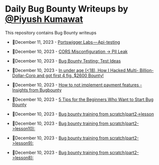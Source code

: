 # Daily Bug Bounty Writeups by [@Piyush Kumawat](https://twitter.com/piyush_supiy) 
This repository contains Bug Bounty writeups

<!-- BLOG-POST-LIST:START -->
 - 💯December 11, 2023 - [Portswigger Labs — Api-testing](https://medium.com/@rynnnn617/portswigger-labs-api-testing-86a8827ddfdc?source=rss------bug_bounty-5) 

 - 💯December 10, 2023 - [CORS Misconfiguration -&gt; PII Leak](https://medium.com/@boogsta/cors-misconfiguration-pii-leak-2765ff5b7115?source=rss------bug_bounty-5) 

 - 💯December 10, 2023 - [Bug Bounty Testing: Test Ideas](https://medium.com/@lopseg/bug-bounty-testing-test-ideas-cf6e8ec5aed1?source=rss------bug_bounty-5) 

 - 💯December 10, 2023 - [In under age &lpar;&lt;18&rpar;, How I Hacked Multi- Billion-Dollar-Corp and got first 4 fig. $2600 Bounty!](https://medium.com/@manan_sanghvi/in-under-age-18-how-i-hacked-multi-billion-dollar-corp-and-got-first-4-fig-2600-bounty-d9ce97b3652e?source=rss------bug_bounty-5) 

 - 💯December 10, 2023 - [How to not implement payment features - Insights from Bugbounty](https://medium.com/@sivakrishnasamireddi/how-to-not-implement-payment-features-insights-from-bugbounty-e3d375566ad0?source=rss------bug_bounty-5) 

 - 💯December 10, 2023 - [5 Tips for the Beginners Who Want to Start Bug Bounty](https://medium.com/@bhuiyanaman71/5-tips-for-the-beginners-who-want-to-start-bug-bounty-c1a1a952e605?source=rss------bug_bounty-5) 

 - 💯December 10, 2023 - [Bug bounty training from scratch&lpar;part2-&gt;lesson](https://medium.com/@kataeriidubstep/bug-bounty-training-from-scratch-part2-lesson-7a58ad73a31d?source=rss------bug_bounty-5) 

 - 💯December 10, 2023 - [Bug bounty training from scratch&lpar;part2-&gt;lesson10&rpar;:](https://medium.com/@kataeriidubstep/bug-bounty-training-from-scratch-part2-lesson10-57551e079751?source=rss------bug_bounty-5) 

 - 💯December 10, 2023 - [Bug bounty training from scratch&lpar;part2-&gt;lesson9&rpar;:](https://medium.com/@kataeriidubstep/bug-bounty-training-from-scratch-part2-lesson9-4802a25a2570?source=rss------bug_bounty-5) 

 - 💯December 10, 2023 - [Bug bounty training from scratch&lpar;part2-&gt;lesson8&rpar;:](https://medium.com/@kataeriidubstep/bug-bounty-training-from-scratch-part2-lesson8-e8a2b87c3ac2?source=rss------bug_bounty-5) 
<!-- BLOG-POST-LIST:END -->
